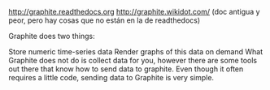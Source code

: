 http://graphite.readthedocs.org
http://graphite.wikidot.com/ (doc antigua y peor, pero hay cosas que no están en la de readthedocs)

Graphite does two things:

Store numeric time-series data
Render graphs of this data on demand
What Graphite does not do is collect data for you, however there are some tools out there that know how to send data to graphite. Even though it often requires a little code, sending data to Graphite is very simple.
